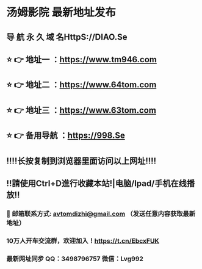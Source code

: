 # 汤姆影院 最新地址发布 
## 导 航 永 久 域 名HttpS://DIAO.Se
## ⭐️ 👉 地址一 ：https://www.tm946.com
## ⭐️ 👉 地址二 ：https://www.64tom.com
## ⭐️ 👉 地址三 ：https://www.63tom.com
## ⭐️ 👉 备用导航 ：https://998.Se
## ‼️‼️长按复制到浏览器里面访问以上网址‼️‼️
## ‼️請使用Ctrl+D進行收藏本站!|电脑/Ipad/手机在线播放‼️
### 📧 邮箱联系方式: avtomdizhi@gmail.com （发送任意内容获取最新地址）
### 10万人开车交流群，欢迎加入！https://t.cn/EbcxFUK
### 最新网址同步 QQ：3498796757 微信：Lvg992
